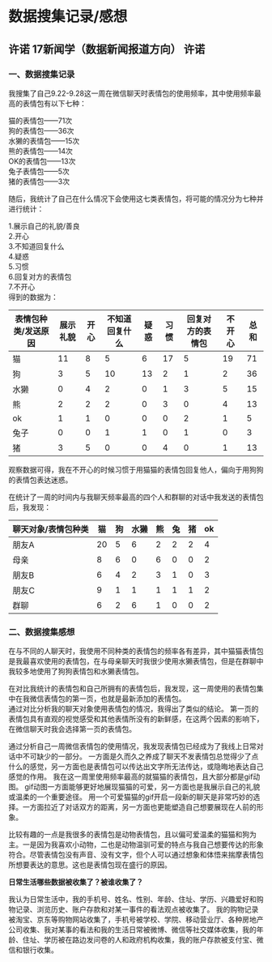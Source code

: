 # 数据搜集记录/感想
## 许诺 17新闻学（数据新闻报道方向） 许诺
### 一、数据搜集记录
我搜集了自己9.22-9.28这一周在微信聊天时表情包的使用频率，其中使用频率最高的表情包有以下七种：  

猫的表情包——71次   
狗的表情包——36次   
水獭的表情包——15次  
熊的表情包——14次  
OK的表情包——13次  
兔子表情包——5次  
猪的表情包——3次  

随后，我统计了自己在什么情况下会使用这七类表情包，将可能的情况分为七种并进行统计：  

1.展示自己的礼貌/善良  
2.开心  
3.不知道回复什么  
4.疑惑  
5.习惯  
6.回复对方的表情包  
7.不开心  
得到的数据为：  

| 表情包种类/发送原因 | 展示礼貌 | 开心 | 不知道回复什么 | 疑惑 | 习惯 | 回复对方的表情包 | 不开心 | 总和 |
|------------|------|----|---------|----|----|----------|-----|----|
| 猫          | 11   | 8  | 5       | 6  | 17 | 5        | 19  | 71 |
| 狗          | 3    | 5  | 10      | 13 | 2  | 1        | 2   | 36 |
| 水獭         | 0    | 4  | 2       | 0  | 1  | 3        | 5   | 15 |
| 熊          | 2    | 2  | 2       | 0  | 3  | 0        | 4   | 13 |
| ok         | 1    | 1  | 0       | 0  | 0  | 2        | 1   | 5  |
| 兔子         | 0    | 0  | 1       | 1  | 0  | 1        | 0   | 3  |
| 猪          | 3    | 5  | 0       | 0  | 4  | 0        | 1   | 13 |

观察数据可得，我在不开心的时候习惯于用猫猫的表情包回复他人，偏向于用狗狗的表情包表达迷惑。 

在统计了一周的时间内与我聊天频率最高的四个人和群聊的对话中我发送的表情包后，我发现：  

| 聊天对象/表情包种类 | 猫  | 狗 | 水獭 | 熊 | 兔 | 猪 | ok |
|------------|----|---|----|---|---|---|----|
| 朋友A        | 20 | 5 | 6  | 2 | 2 | 2 | 4  |
| 母亲         | 8  | 6 | 0  | 6 | 0 | 0 | 2  |
| 朋友B        | 6  | 4 | 2  | 3 | 1 | 0 | 3  |
| 朋友C        | 9  | 1 | 1  | 1 | 1 | 1 | 2  |
| 群聊         | 6  | 2 | 6  | 1 | 0 | 0 | 2  |

### 二、数据搜集感想
在与不同的人聊天时，我使用不同种类的表情包的频率各有差异，其中猫猫表情包是我最喜欢使用的表情包，在与母亲聊天时我很少使用水獭表情包，但是在群聊中我较多地使用了狗狗表情包和水獭表情包。  

在对比我统计的表情包和自己所拥有的表情包后，我发现，这一周使用的表情包集中在我微信表情包的第一页，也就是最新添加的表情包。  
通过对比分析我的聊天对象使用表情包的情况，我得出了类似的结论。
第一页的表情包具有直观的视觉感受和其他表情所没有的新鲜感，在这两个因素的影响下，在微信聊天时我会选择第一页的表情包。  

通过分析自己一周微信表情包的使用情况，我发现表情包已经成为了我线上日常对话中不可缺少的一部分。
一方面是久而久之养成了聊天不发表情包总觉得少了点什么的感觉，另一方面也是表情包可以传达出文字所无法传达，或隐晦地表达自己感觉的作用。
我在这一周里使用频率最高的就猫猫的表情包，且大部分都是gif动图。
gif动图一方面能够更好地展现猫猫的可爱，另一方面也是我展示自己的礼貌或温柔的一个重要途径。
用一个可爱猫猫的gif开启一段新的聊天是非常巧妙的选择。一方面拉近了对话双方的距离，另一方面也更能塑造自己想要展现在人前的形象。  

比较有趣的一点是我很多的表情包是动物表情包，且以偏可爱温柔的猫猫和狗为主。一是因为我喜欢小动物，二也是动物温驯可爱的特点与我自己想要传达的形象符合。尽管表情包没有声音、没有文字，但个人可以通过想象和体悟来揣摩表情包所想要表达的意思。这也是表情包现在盛行的原因。  

**日常生活哪些数据被收集了？被谁收集了？**  

我认为日常生活中，我的手机号、姓名、性别、年龄、住址、学历、兴趣爱好和购物记录、浏览历史、账户存款和对某一事件的看法观点被收集了。
我的购物记录被淘宝、京东等购物网站收集了，手机号被学校、学院、移动营业厅、各种房地产公司收集、我对某事的看法和我的生活日常被微博、微信等社交媒体收集，我的年龄、住址、学历被在路边发问卷的人和政府机构收集，我的账户存款被支付宝、微信和银行收集。

